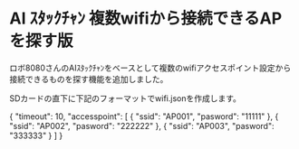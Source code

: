# AI ｽﾀｯｸﾁｬﾝ 複数wifiから接続できるAPを探す版

ロボ8080さんのAIｽﾀｯｸﾁｬﾝをベースとして複数のwifiアクセスポイント設定から接続できるものを探す機能を追加しました。

SDカードの直下に下記のフォーマットでwifi.jsonを作成します。

{
  "timeout": 10,
  "accesspoint":
  [
    {
      "ssid": "AP001",
      "pasword": "11111"
    },
    {
      "ssid": "AP002",
      "pasword": "222222"
    },
    {
      "ssid": "AP003",
      "pasword": "333333"
    }
  ]
}
